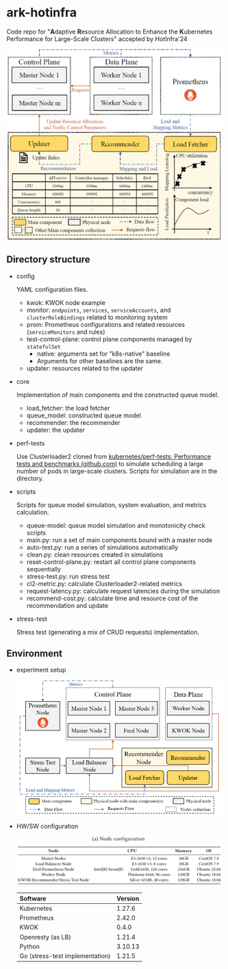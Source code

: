 # ark-hotinfra
Code repo for "**A**daptive **R**esource Allocation to Enhance the **K**ubernetes Performance for Large-Scale Clusters" accepted by HotInfra'24

<img src="images/system-arch.png" alt="system architecture" style="zoom: 67%;" />

## Directory structure

- config

  YAML configuration files.

  - kwok: KWOK node example
  - monitor: `endpoints`, `services`, `serviceAccounts`, and `clusterRoleBindings` related to monitoring system
  - prom: Prometheus configurations and related resources (`serviceMonitors` and rules)
  - test-control-plane: control plane components managed by `statefulSet`
    - native: arguments set for "k8s-native" baseline
    - Arguments for other baselines are the same.
  - updater: resources related to the updater

- core

  Implementation of main components and the constructed queue model.

  - load_fetcher: the load fetcher
  - queue_model: constructed queue model
  - recommender: the recommender
  - updater: the updater

- perf-tests

  Use Clusterloader2 cloned from [kubernetes/perf-tests: Performance tests and benchmarks (github.com)](https://github.com/kubernetes/perf-tests) to simulate scheduling a large number of pods in large-scale clusters. Scripts for simulation are in the directory.

- scripts

  Scripts for queue model simulation, system evaluation, and metrics calculation.

  - queue-model: queue model simulation and monotonicity check scripts
  - main.py: run a set of main components bound with a master node
  - auto-test.py: run a series of simulations automatically
  - clean.py: clean resources created in simulations
  - reset-control-plane.py: restart all control plane components sequentially
  - stress-test.py: run stress test
  - cl2-metric.py: calculate Clusterloader2-related metrics
  - request-latency.py: calculate request latencies during the simulation
  - recommend-cost.py: calculate time and resource cost of the recommendation and update

- stress-test

  Stress test (generating a mix of CRUD requests) implementation.

## Environment

- experiment setup

  <img src="images/experiment-setup.png" alt="experiment setup" style="zoom: 67%;" />

- HW/SW configuration

  <img src="images/node-config.png" alt="node configuration" style="zoom:67%;" />

  | Software                        | Version |
  | ------------------------------- | ------- |
  | Kubernetes                      | 1.27.6  |
  | Prometheus                      | 2.42.0  |
  | KWOK                            | 0.4.0   |
  | Openresty (as LB)               | 1.21.4  |
  | Python                          | 3.10.13 |
  | Go (stress-test implementation) | 1.21.5  |

